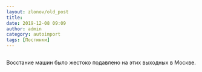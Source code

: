 ```yaml
---
layout: zlonov/old_post
title: 
date: 2019-12-08 09:09
author: admin
category: autoimport
tags: [Постинки]
---
```

<!-- wp:image {"align":"center","id":73597} -->
<div class="wp-block-image"><figure class="aligncenter"><img src="/assets/uploads/%D0%92%D0%BE%D1%81%D1%81%D1%82%D0%B0%D0%BD%D0%B8%D0%B5-scaled.png" alt="" class="wp-image-73597"/></figure></div>
<!-- /wp:image -->


Восстание машин было жестоко подавлено на этих выходных в Москве.

